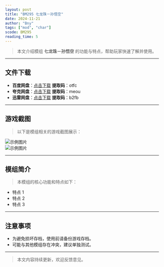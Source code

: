 ```yaml
---
layout: post
title: "BM295 七龙珠－孙悟空"
date: 2024-11-21
author: "Bny"
tags: ["mod", "char"]
scode: BM295
reading_time: 5
---
```


> 本文介绍模组 **七龙珠－孙悟空** 的功能与特点，帮助玩家快速了解并使用。

---





## 文件下载
- **百度网盘**：[点击下载](https://pan.baidu.com/s/1LvIU4mUNQqwKQU4Sc2hVNg?pwd=otfc)  **提取码**：otfc  
- **夸克网盘**：[点击下载](https://pan.quark.cn/s/828b942df7ad?pwd=meou)  **提取码**：meou  
- **迅雷网盘**：[点击下载](https://pan.xunlei.com/s/VOCCbSghnTkFMqZ3JFb3UkcJA1?pwd=b2fb)  **提取码**：b2fb  

---

## 游戏截图
> 以下是模组相关的游戏截图展示：

![示例图片](https://example.com/screenshot1.jpg)  
![示例图片](https://example.com/screenshot2.jpg)

---

## 模组简介
> 本模组的核心功能和特点如下：
- 特点 1
- 特点 2
- 特点 3

---

## 注意事项
- 为避免损坏存档，使用前请备份游戏存档。
- 可能与其他模组存在冲突，建议单独测试。

---

> 本文内容持续更新，欢迎反馈意见。
